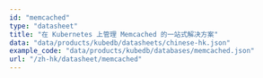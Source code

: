 ```yaml
---
id: "memcached"
type: "datasheet"
title: "在 Kubernetes 上管理 Memcached 的一站式解决方案"
data: "data/products/kubedb/datasheets/chinese-hk.json"
example_code: "data/products/kubedb/databases/memcached.json"
url: "/zh-hk/datasheet/memcached"
---
```

